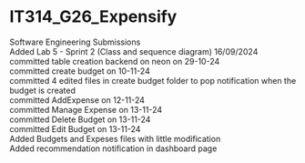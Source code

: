 # IT314_G26_Expensify
Software Engineering Submissions <br />
Added Lab 5 - Sprint 2 (Class and sequence diagram) 16/09/2024<br/>
committed table creation backend on neon on 29-10-24<br/>
committed create budget on 10-11-24</br>
committed 4 edited files in create budget folder to pop notification when the budget is created</br>
committed AddExpense on 12-11-24</br>
committed Manage Expense on 13-11-24</br>
committed Delete Budget on 13-11-24</br>
committed Edit Budget on 13-11-24</br>
Added Budgets and Expeses files with little modification</br>
Added recommendation notification in dashboard page</br>
